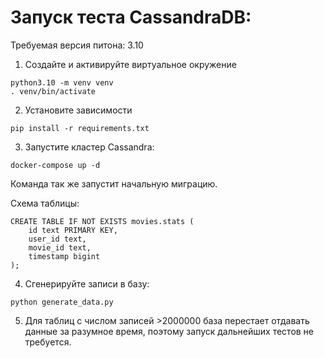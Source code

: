# Запуск теста CassandraDB:

Требуемая версия питона: 3.10

1. Создайте и активируйте виртуальное окружение
```commandline
python3.10 -m venv venv
. venv/bin/activate
```
2. Установите зависимости
```commandline
pip install -r requirements.txt
```
3. Запустите кластер Cassandra:
```commandline
docker-compose up -d
```
Команда так же запустит начальную миграцию.

Схема таблицы:
```cql
CREATE TABLE IF NOT EXISTS movies.stats (
    id text PRIMARY KEY,
    user_id text,
    movie_id text,
    timestamp bigint
);
```
4. Сгенерируйте записи в базу:
```commandline
python generate_data.py
```
5. Для таблиц с числом записей >2000000 база перестает отдавать данные за разумное время, поэтому запуск дальнейших тестов не требуется.